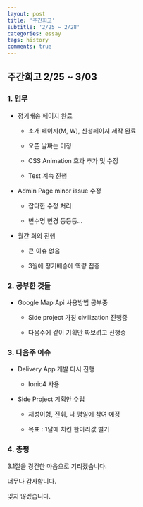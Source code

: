 ```yaml
---
layout: post
title: '주간회고'
subtitle: '2/25 ~ 2/28'
categories: essay
tags: history
comments: true
---
```


## 주간회고  2/25 ~ 3/03


### 1. 업무

-   정기배송 페이지 완료

    -   소개 페이지(M, W), 신청페이지 제작 완료

    -   오픈 날짜는 미정

    -   CSS Animation 효과 추가 및 수정

    -   Test 계속 진행

-   Admin Page minor issue 수정

    -   잡다한 수정 처리
    
    -   변수명 변경 등등등...

-   월간  회의 진행

    -   큰 이슈 없음

    -   3월에 정기배송에 역량 집중

### 2. 공부한 것들

-   Google Map Api 사용방법 공부중

    -   Side project 가칭 civilization 진행중

    -   다음주에 같이 기획안 짜보려고 진행중


### 3. 다음주 이슈

-   Delivery App 개발 다시 진행

    -   Ionic4 사용

-   Side Project 기획안 수립

    -   재성이형, 진휘, 나 평일에 참여 예정

    -   목표 : 1달에 치킨 한마리값 벌기

### 4. 총평

3.1절을 경건한 마음으로 기리겠습니다.

너무나 감사합니다.

잊지 않겠습니다.